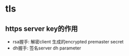 # tls

## https server key的作用
- rsa握手: 解密client 生成的encrypted premaster secret
- dh握手: 签名server dh parameter 
